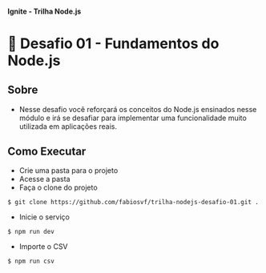 #### Ignite - Trilha Node.js
# 🚀 Desafio 01 - Fundamentos do Node.js

## Sobre

- Nesse desafio você reforçará os conceitos do Node.js ensinados nesse módulo e irá se desafiar para implementar uma funcionalidade muito utilizada em aplicações reais.

## Como Executar

- Crie uma pasta para o projeto
- Acesse a pasta
- Faça o clone do projeto
```
$ git clone https://github.com/fabiosvf/trilha-nodejs-desafio-01.git .
```
- Inicie o serviço
```
$ npm run dev
```
- Importe o CSV
```
$ npm run csv
```